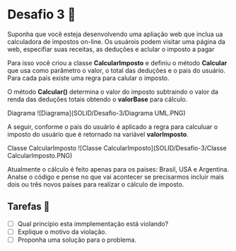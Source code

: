 ﻿# Desafio 3 :rocket: 

Suponha que você esteja desenvolvendo uma apliação web que inclua ua calculadora de impostos on-line.
Os usuárois podem visitar uma página da web, especifiar suas receitas, as deduções e aclular o imposto a pagar

Para isso você criou a classe **CalcularImposto** e definiu o método **Calcular** que usa como parâmetro o valor, o total das deduções e o pais do usuário.
Para cada país existe uma regra para calular o imposto.

O método **Calcular()** determina o valor do imposto subtraindo o valor da renda das deduções totais obtendo o **valorBase** para cálculo.

Diagrama
![Diagrama](SOLID/Desafio-3/Diagrama UML.PNG)

A seguir, conforme o pais do usuário é aplicado a regra para calculuar o imposto do usuário que é retornado na variável **valorImposto**.

Classe CalcularImposto
![Classe CalcularImposto](SOLID/Desafio-3/Classe CalcularImposto.PNG)

Atualmente o cálculo é feito apenas para os países: Brasil, USA e Argentina.
Analse o código e pense no que vai acontecer se precisarmos incluir mais dois ou três novos países 
para realizar o cálculo de imposto.

## Tarefas :hammer:

- [ ]  Qual princípio esta immplementação está violando?
- [ ]  Explique o motivo da violação.
- [ ]  Proponha uma solução para o problema.